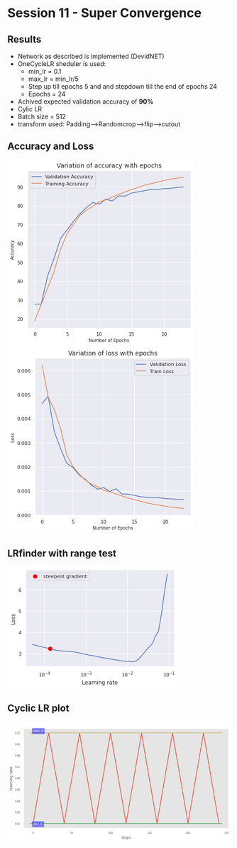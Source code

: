 # Session 11 - Super Convergence

## Results
 * Network as described is implemented (DevidNET)
 * OneCycleLR sheduler is used:
   - min_lr = 0.1
   - max_lr = min_lr/5
   - Step up till epochs 5 and and stepdown till the end of epochs 24
   - Epochs = 24
 * Achived expected validation accuracy of **90%**
 * Cylic LR
 * Batch size = 512
 * transform used: Padding-->Randomcrop-->flip-->cutout

## Accuracy and Loss
![i](images/acc.png) ![i2](images/loss.png)

## LRfinder with range test
![img3](images/lrf.png)

## Cyclic LR plot
![img5](images/download.png)
